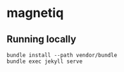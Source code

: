 # magnetiq

## Running locally

```
bundle install --path vendor/bundle
bundle exec jekyll serve
```
